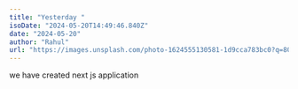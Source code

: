 ```yaml
---
title: "Yesterday "
isoDate: "2024-05-20T14:49:46.840Z"
date: "2024-05-20"
author: "Rahul"
url: "https://images.unsplash.com/photo-1624555130581-1d9cca783bc0?q=80"
---
```


we have created next js application

